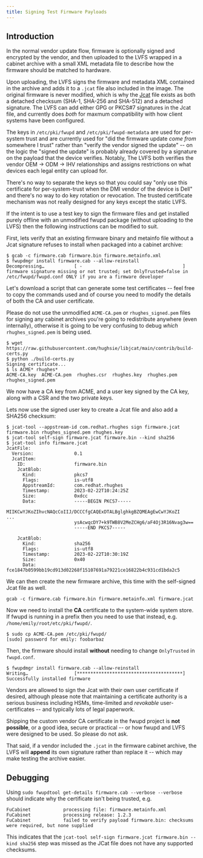 ```yaml
---
title: Signing Test Firmware Payloads
---
```


## Introduction

In the normal vendor update flow, firmware is optionally signed and encrypted by the vendor, and
then uploaded to the LVFS wrapped in a cabinet archive with a small XML metadata file to describe
how the firmware should be matched to hardware.

Upon uploading, the LVFS signs the firmware and metadata XML contained in the archive and adds it to
a `.jcat` file also included in the image.
The original firmware is never modified, which is why the [Jcat](https://github.com/hughsie/libjcat)
file exists as both a detached checksum (SHA-1, SHA-256 and SHA-512) and a detached signature.
The LVFS can add either GPG or PKCS#7 signatures in the Jcat file, and currently does *both* for
maxmum compatibility with how client systems have been configured.

The keys in `/etc/pki/fwupd` and `/etc/pki/fwupd-metadata` are used for per-system trust and are
currently used for "did the firmware update *come from* somewhere I trust" rather than "verify the
vendor signed the update" -- on the logic the "signed the update" is probably already covered by
a signature on the payload that the device verifies.
Notably, The LVFS both verifies the vendor OEM → ODM → IHV relationships and assigns restrictions
on what devices each legal entity can upload for.

There's no way to separate the keys so that you could say "only use this certificate for
per-system-trust when the DMI vendor of the device is Dell" and there's no way to do key rotation
or revocation.
The trusted certificate mechanism was not really designed for any keys except the static LVFS.

If the intent is to use a test key to sign the firmware files and get installed purely offline with
an unmodified fwupd package (without uploading to the LVFS) then the following instructions can be
modified to suit.

First, lets verify that an existing firmware binary and metainfo file without a Jcat signature
refuses to install when packaged into a cabinet archive:

    $ gcab -c firmware.cab firmware.bin firmware.metainfo.xml 
    $ fwupdmgr install firmware.cab --allow-reinstall
    Decompressing…           [ -                                     ]
    firmware signature missing or not trusted; set OnlyTrusted=false in /etc/fwupd/fwupd.conf ONLY if you are a firmware developer

Let's download a script that can generate some test certificates -- feel free to copy the commands
used and of course you need to modify the details of both the CA and user certificate.

Please do not use the unmodified `ACME-CA.pem` or `rhughes_signed.pem` files for signing any cabinet
archives you're going to redistribute anywhere (even internally), otherwise it is going to be very
confusing to debug *which* `rhughes_signed.pem` is being used.

    $ wget https://raw.githubusercontent.com/hughsie/libjcat/main/contrib/build-certs.py
    $ python ./build-certs.py 
    Signing certificate...
    $ ls ACME* rhughes*
    ACME-CA.key  ACME-CA.pem  rhughes.csr  rhughes.key  rhughes.pem  rhughes_signed.pem

We now have a CA key from ACME, and a user key signed by the CA key, along with a CSR and the two
private keys.

Lets now use the signed user key to create a Jcat file and also add a SHA256 checksum:

    $ jcat-tool --appstream-id com.redhat.rhughes sign firmware.jcat firmware.bin rhughes_signed.pem rhughes.key
    $ jcat-tool self-sign firmware.jcat firmware.bin --kind sha256
    $ jcat-tool info firmware.jcat 
    JcatFile:
      Version:               0.1
      JcatItem:
        ID:                  firmware.bin
        JcatBlob:
          Kind:              pkcs7
          Flags:             is-utf8
          AppstreamId:       com.redhat.rhughes
          Timestamp:         2023-02-22T10:24:25Z
          Size:              0xdcc
          Data:              -----BEGIN PKCS7-----
                             MIIKCwYJKoZIhvcNAQcCoIIJ/DCCCfgCAQExDTALBglghkgBZQMEAgEwCwYJKoZI
    ...
                             ysAcwqcDY7+k9TWB8V2MeZCHg6/aF4Oj3R16Nvag3w==
                             -----END PKCS7-----
                             
        JcatBlob:
          Kind:              sha256
          Flags:             is-utf8
          Timestamp:         2023-02-22T10:30:19Z
          Size:              0x40
          Data:              fce1847b0599bb19cd913d02268f15107691a79221ce16822b4c931cd1bda2c5

We can then create the new firmware archive, this time with the self-signed Jcat file as well.

    gcab -c firmware.cab firmware.bin firmware.metainfo.xml firmware.jcat 

Now we need to install the **CA** certificate to the system-wide system store.
If fwupd is running in a prefix then you need to use that instead, e.g. `/home/emily/root/etc/pki/fwupd/`.

    $ sudo cp ACME-CA.pem /etc/pki/fwupd/
    [sudo] password for emily: foobarbaz

Then, the firmware should install **without** needing to change `OnlyTrusted` in `fwupd.conf`.

    $ fwupdmgr install firmware.cab --allow-reinstall
    Writing…                 [***************************************]
    Successfully installed firmware

Vendors are allowed to sign the Jcat with their own user certificate if desired, although please
note that maintaining a certificate authority is a serious business including HSMs, time-limited
and *revokable* user-certificates -- and typically lots of legal paperwork.

Shipping the custom vendor CA certificate in the fwupd project is **not possible**, or a good idea,
secure or practical -- or how fwupd and LVFS were designed to be used. So please do not ask.

That said, if a vendor included the `.jcat` in the firmware cabinet archive, the LVFS will
**append** its own signature rather than replace it -- which may make testing the archive easier.

## Debugging

Using `sudo fwupdtool get-details firmware.cab --verbose --verbose` should indicate why the
certificate isn't being trusted, e.g.

    FuCabinet            processing file: firmware.metainfo.xml
    FuCabinet            processing release: 1.2.3
    FuCabinet            failed to verify payload firmware.bin: checksums were required, but none supplied

This indicates that the `jcat-tool self-sign firmware.jcat firmware.bin --kind sha256` step was
missed as the JCat file does not have any supported checksums.
